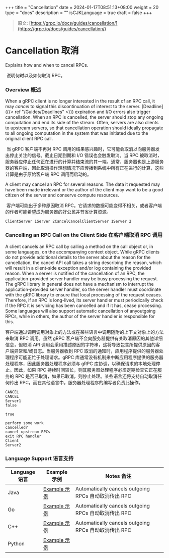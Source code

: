 +++
title = "Cancellation"
date = 2024-01-17T08:51:13+08:00
weight = 20
type = "docs"
description = ""
isCJKLanguage = true
draft = false
+++

> 原文: [https://grpc.io/docs/guides/cancellation/](https://grpc.io/docs/guides/cancellation/)

# Cancellation 取消

Explains how and when to cancel RPCs.

​	说明何时以及如何取消 RPC。



### Overview 概述

When a gRPC client is no longer interested in the result of an RPC call, it may *cancel* to signal this discontinuation of interest to the server. [Deadline]({{< ref "/Guides/Deadlines" >}}) expiration and I/O errors also trigger cancellation. When an RPC is cancelled, the server should stop any ongoing computation and end its side of the stream. Often, servers are also clients to upstream servers, so that cancellation operation should ideally propagate to all ongoing computation in the system that was initiated due to the original client RPC call.

​	当 gRPC 客户端不再对 RPC 调用的结果感兴趣时，它可能会取消以向服务器发出停止关注的信号。截止日期到期和 I/O 错误也会触发取消。当 RPC 被取消时，服务器应停止任何正在进行的计算并结束流的其一端。通常，服务器也是上游服务器的客户端，因此取消操作理想情况下应传播到系统中所有正在进行的计算，这些计算是由于原始客户端 RPC 调用而启动的。

A client may cancel an RPC for several reasons. The data it requested may have been made irrelevant or the author of the client may want to be a good citizen of the server and conserve compute resources.

​	客户端可能出于多种原因取消 RPC。它请求的数据可能变得不相关，或者客户端的作者可能希望成为服务器的好公民并节省计算资源。

```
ClientServer 1Server 2CancelCancelClientServer 1Server 2
```

### Cancelling an RPC Call on the Client Side 在客户端取消 RPC 调用

A client cancels an RPC call by calling a method on the call object or, in some languages, on the accompanying context object. While gRPC clients do not provide additional details to the server about the reason for the cancellation, the cancel API call takes a string describing the reason, which will result in a client-side exception and/or log containing the provided reason. When a server is notified of the cancellation of an RPC, the application-provided server handler may be busy processing the request. The gRPC library in general does not have a mechanism to interrupt the application-provided server handler, so the server handler must coordinate with the gRPC library to ensure that local processing of the request ceases. Therefore, if an RPC is long-lived, its server handler must periodically check if the RPC it is servicing has been cancelled and if it has, cease processing. Some languages will also support automatic cancellation of anyoutgoing RPCs, while in others, the author of the server handler is responsible for this.

​	客户端通过调用调用对象上的方法或在某些语言中调用随附的上下文对象上的方法来取消 RPC 调用。虽然 gRPC 客户端不会向服务器提供有关取消原因的其他详细信息，但取消 API 调用会采用描述原因的字符串，这将导致包含所提供原因的客户端异常和/或日志。当服务器收到 RPC 取消的通知时，应用程序提供的服务器处理程序可能正忙于处理请求。gRPC 库通常没有机制来中断应用程序提供的服务器处理程序，因此服务器处理程序必须与 gRPC 库协调，以确保请求的本地处理停止。因此，如果 RPC 持续时间较长，则其服务器处理程序必须定期检查它正在服务的 RPC 是否已取消，如果已取消，则停止处理。某些语言还将支持自动取消任何传出 RPC，而在其他语言中，服务器处理程序的编写者负责此操作。

```
CANCEL
CANCEL
Server1
false

true

perform some work
cancelled?
cancel upstream RPCs
exit RPC handler
Client
Server2
```

### Language Support 语言支持

| Language 语言 | Example 示例                                                 | Notes 备注                                           |
| ------------- | ------------------------------------------------------------ | ---------------------------------------------------- |
| Java          | [Example 示例](https://github.com/grpc/grpc-java/tree/master/examples/src/main/java/io/grpc/examples/cancellation) | Automatically cancels outgoing RPCs 自动取消传出 RPC |
| Go            | [Example 示例](https://github.com/grpc/grpc-go/tree/master/examples/features/cancellation) | Automatically cancels outgoing RPCs 自动取消传出 RPC |
| C++           | [Example 示例](https://github.com/grpc/grpc/tree/master/examples/cpp/cancellation) | Automatically cancels outgoing RPCs 自动取消传出 RPC |
| Python        | [Example 示例](https://github.com/grpc/grpc/tree/master/examples/python/cancellation) |                                                      |
